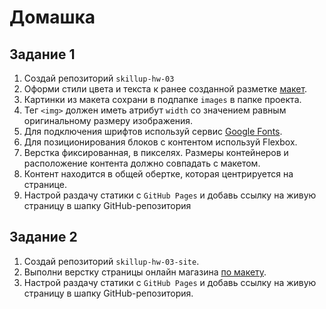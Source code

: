 # Домашка

## Задание 1

1. Создай репозиторий `skillup-hw-03`
1. Оформи стили цвета и текста к ранее созданной разметке
   [макет](./assets/murkup.psd).
1. Картинки из макета сохрани в подпапке `images` в папке проекта.
1. Тег `<img>` должен иметь атрибут `width` со значением равным
   оригинальному размеру изображения.
1. Для подключения шрифтов используй сервис
   [Google Fonts](https://fonts.google.com/).
1. Для позиционирования блоков с контентом используй Flexbox.
1. Верстка фиксированная, в пикселях. Размеры контейнеров и расположение контента
   должно совпадать с макетом.
1. Контент находится в общей обертке, которая центрируется на странице.
1. Настрой раздачу статики с `GitHub Pages` и добавь ссылку на живую страницу в
   шапку GitHub-репозитория
   
## Задание 2

1. Создай репозиторий `skillup-hw-03-site`.
1. Выполни верстку страницы онлайн магазина [по макету](./assets/site.psd).
1. Настрой раздачу статики с `GitHub Pages` и добавь ссылку на живую страницу в
   шапку GitHub-репозитория.
